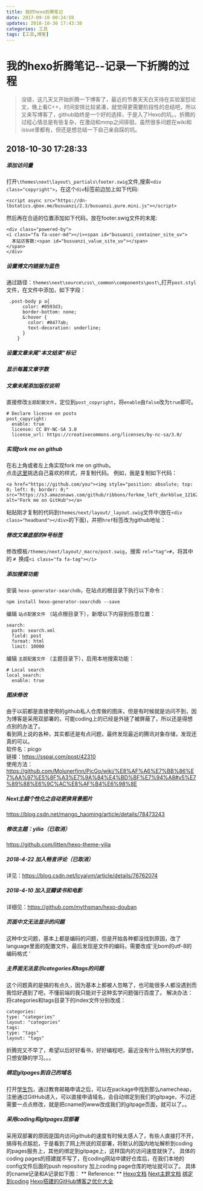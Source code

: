 ```yaml
---
title: 我的hexo折腾笔记
date: 2017-09-10 00:24:59
updates: 2018-10-30 17:43:30
categories: 工具
tags: [工具,博客]
---
```


# 我的hexo折腾笔记--记录一下折腾的过程
> 没错，这几天又开始折腾一下博客了，最近的节奏天天白天待在实验室怼论文，晚上看C++，时间安排比较紧凑，就觉得更需要阶段性的总结吧，所以又来写博客了，github始终是一个好的选择，于是入了Hexo的坑。。折腾的过程心情总是有些复杂，在激动和mmp之间徘徊，虽然很多问题在wiki和issue里都有，但还是想总结一下自己亲自踩的坑。

<!--more-->

## 2018-10-30 17:28:33
##### 添加访问量
打开`\themes\next\layout\_partials\footer.swig`文件,搜索`<div class="copyright">`，在这个`div`标签前边加上如下代码:
```
<script async src="https://dn-lbstatics.qbox.me/busuanzi/2.3/busuanzi.pure.mini.js"></script>
```
然后再在合适的位置添加如下代码，放在footer.swig文件的末尾:  
```
<div class="powered-by">
<i class="fa fa-user-md"></i><span id="busuanzi_container_site_uv">
  本站访客数:<span id="busuanzi_value_site_uv"></span>
</span>
</div>
```
##### 设置博文内链接为蓝色
通过路径：`themes\next\source\css\_common\components\post\`,打开`post.styl`文件，在文件中添加，如下字段：
```
 .post-body p a{
      color: #0593d3;
      border-bottom: none;
      &:hover {
        color: #0477ab;
        text-decoration: underline;
      }
    }
```

##### 设置文章末尾”本文结束”标记

##### 显示每篇文章字数

##### 文章末尾添加版权说明
直接修改`主题配置文件`，定位到`post_copyright`，将`enable`由`false`改为`true`即可。
```
# Declare license on posts
post_copyright:
  enable: true
  license: CC BY-NC-SA 3.0
  license_url: https://creativecommons.org/licenses/by-nc-sa/3.0/
```

##### 实现fork me on github
在右上角或者左上角实现fork me on github。  
点击[这里](https://blog.github.com/2008-12-19-github-ribbons/)挑选自己喜欢的样式，并复制代码。 例如，我是复制如下代码：
```
<a href="https://github.com/you"><img style="position: absolute; top: 0; left: 0; border: 0;" src="https://s3.amazonaws.com/github/ribbons/forkme_left_darkblue_121621.png" alt="Fork me on GitHub"></a>
```
粘贴刚才复制的代码到`themes/next/layout/_layout.swig`文件中(放在`<div class="headband"></div>`的下面)，并把`href`标签改为github地址：

##### 修改文章底部的#号标签
修改模板`/themes/next/layout/_macro/post.swig`，搜索 `rel="tag">#`，将其中的 `# `换成`<i class="fa fa-tag"></i>`

##### 添加搜索功能
安装 `hexo-generator-searchdb`，在站点的根目录下执行以下命令：
```
npm install hexo-generator-searchdb --save
```
编辑 `站点配置文件` （站点根目录下），新增以下内容到任意位置：  
```
search:
  path: search.xml
  field: post
  format: html
  limit: 10000
```
编辑 `主题配置文件` （主题目录下），启用本地搜索功能：
```
# Local search
local_search:
  enable: true
```

##### 图床修改
由于以前都是直接使用的github私人仓库做的图床，但是有时候就是访问不到，因为博客是采用双部署的，可能coding上的已经是外链了被屏蔽了，所以还是得想点别的办法了。  
看到网上说的各种，其实都还是有点问题，最终发现最近的腾讯对象存储，发现还真的可以。  
软件名：picgo  
链接：https://sspai.com/post/42310  
使用方法：https://github.com/Molunerfinn/PicGo/wiki/%E8%AF%A6%E7%BB%86%E7%AA%97%E5%8F%A3%E7%9A%84%E4%BD%BF%E7%94%A8#v5%E7%89%88%E6%9C%AC%E8%AF%B4%E6%98%8E  
##### Next主题个性化之自动更换背景图片
https://blog.csdn.net/mango_haoming/article/details/78473243
##### 修改主题：yilia（已取消）
https://github.com/litten/hexo-theme-yilia
##### 2018-4-22 加入畅言评论（已取消）
详见：https://blog.csdn.net/lcyaiym/article/details/76762074

##### 2018-4-10 加入豆瓣读书和电影
详细见：https://github.com/mythsman/hexo-douban

##### 页面中文无法显示的问题
这种中文问题，基本上都是编码的问题，但是开始各种都没找到原因，改了language里面的配置文件，最后发现是文件的编码，需要改成'无bom的utf-8的编码格式 '
##### 主界面无法显示categories和tags的问题
这个问题真的是搞的有点久，因为基本上都被人忽略了，也可能很多人都没遇到而我恰好遇到了吧，不懂前端的我只能对于这种玄学问题强行百度了。
解决办法：将categories和tags目录下的index文件分别改成：
```
categories:
type: "categories"
layout: "categories"
tags:
type: "tags"
layout: "tags"
```

折腾完又不早了，希望以后好好看书，好好编程吧，最近没有什么特别大的梦想，只想安静的学习。。。

##### 绑定gitpages到自己的域名
打开[学生包](https://education.github.com/)，通过教育邮箱申请之后，可以在package中找到那么namecheap，注册通过GitHub进入，可以直接申请域名，会自动绑定到我们的gitpage，不过还需要一点点修改，就是把cname的www改成我们的gitpage页面，就可以了。。
##### 采用coding和gitpages双部署
采用双部署的原因是国内访问github的速度有时候太感人了，有些人直接打不开，搞得有点尴尬，于是看到了网上所说的双部署，将默认的国内地址解析到coding的pages服务上，其他的绑定到gitpage上，这样国内的访问速度就快了。
具体的coding pages的搭建就不写了，在coding网站中建好仓库后，在我们本地的config文件后面的push repository 加上coding page仓库的地址就可以了。
具体的cname记录和A记录如下图：
[]()
** Reference: **
[Hexo文档](https://hexo.io/zh-cn/docs/)
[Next主题文档](http://theme-next.iissnan.com/getting-started.html)
[绑定到coding](http://blog.csdn.net/dengnanyi/article/details/53969684)
[Hexo搭建的GitHub博客之优化大全](https://zhuanlan.zhihu.com/p/33616481)
